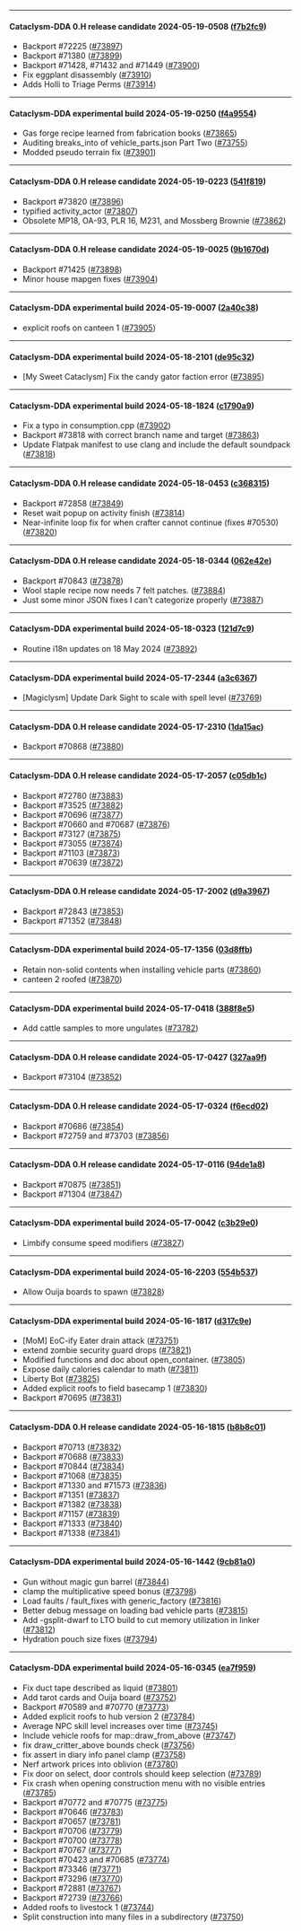 
---

#### Cataclysm-DDA 0.H release candidate 2024-05-19-0508 ([f7b2fc9](https://github.com/CleverRaven/Cataclysm-DDA/releases/tag/cdda-0.H-2024-05-19-0508))

* Backport #72225 ([#73897](https://github.com/CleverRaven/Cataclysm-DDA/pull/73897))
* Backport #71380 ([#73899](https://github.com/CleverRaven/Cataclysm-DDA/pull/73899))
* Backport #71428, #71432 and #71449 ([#73900](https://github.com/CleverRaven/Cataclysm-DDA/pull/73900))
* Fix eggplant disassembly ([#73910](https://github.com/CleverRaven/Cataclysm-DDA/pull/73910))
* Adds Holli to Triage Perms ([#73914](https://github.com/CleverRaven/Cataclysm-DDA/pull/73914))

---

#### Cataclysm-DDA experimental build 2024-05-19-0250 ([f4a9554](https://github.com/CleverRaven/Cataclysm-DDA/releases/tag/cdda-experimental-2024-05-19-0250))

* Gas forge recipe learned from fabrication books ([#73865](https://github.com/CleverRaven/Cataclysm-DDA/pull/73865))
* Auditing breaks_into of vehicle_parts.json Part Two ([#73755](https://github.com/CleverRaven/Cataclysm-DDA/pull/73755))
* Modded pseudo terrain fix ([#73901](https://github.com/CleverRaven/Cataclysm-DDA/pull/73901))

---

#### Cataclysm-DDA 0.H release candidate 2024-05-19-0223 ([541f819](https://github.com/CleverRaven/Cataclysm-DDA/releases/tag/cdda-0.H-2024-05-19-0223))

* Backport #73820 ([#73896](https://github.com/CleverRaven/Cataclysm-DDA/pull/73896))
* typified activity_actor ([#73807](https://github.com/CleverRaven/Cataclysm-DDA/pull/73807))
* Obsolete MP18, OA-93, PLR 16, M231, and Mossberg Brownie ([#73862](https://github.com/CleverRaven/Cataclysm-DDA/pull/73862))

---

#### Cataclysm-DDA 0.H release candidate 2024-05-19-0025 ([9b1670d](https://github.com/CleverRaven/Cataclysm-DDA/releases/tag/cdda-0.H-2024-05-19-0025))

* Backport #71425 ([#73898](https://github.com/CleverRaven/Cataclysm-DDA/pull/73898))
* Minor house mapgen fixes ([#73904](https://github.com/CleverRaven/Cataclysm-DDA/pull/73904))

---

#### Cataclysm-DDA experimental build 2024-05-19-0007 ([2a40c38](https://github.com/CleverRaven/Cataclysm-DDA/releases/tag/cdda-experimental-2024-05-19-0007))

* explicit roofs on canteen 1 ([#73905](https://github.com/CleverRaven/Cataclysm-DDA/pull/73905))

---

#### Cataclysm-DDA experimental build 2024-05-18-2101 ([de95c32](https://github.com/CleverRaven/Cataclysm-DDA/releases/tag/cdda-experimental-2024-05-18-2101))

* [My Sweet Cataclysm] Fix the candy gator faction error ([#73895](https://github.com/CleverRaven/Cataclysm-DDA/pull/73895))

---

#### Cataclysm-DDA experimental build 2024-05-18-1824 ([c1790a9](https://github.com/CleverRaven/Cataclysm-DDA/releases/tag/cdda-experimental-2024-05-18-1824))

* Fix a typo in consumption.cpp ([#73902](https://github.com/CleverRaven/Cataclysm-DDA/pull/73902))
* Backport #73818 with correct branch name and target ([#73863](https://github.com/CleverRaven/Cataclysm-DDA/pull/73863))
* Update Flatpak manifest to use clang and include the default soundpack ([#73818](https://github.com/CleverRaven/Cataclysm-DDA/pull/73818))

---

#### Cataclysm-DDA 0.H release candidate 2024-05-18-0453 ([c368315](https://github.com/CleverRaven/Cataclysm-DDA/releases/tag/cdda-0.H-2024-05-18-0453))

* Backport #72858 ([#73849](https://github.com/CleverRaven/Cataclysm-DDA/pull/73849))
* Reset wait popup on activity finish ([#73814](https://github.com/CleverRaven/Cataclysm-DDA/pull/73814))
* Near-infinite loop fix for when crafter cannot continue (fixes #70530) ([#73820](https://github.com/CleverRaven/Cataclysm-DDA/pull/73820))

---

#### Cataclysm-DDA 0.H release candidate 2024-05-18-0344 ([062e42e](https://github.com/CleverRaven/Cataclysm-DDA/releases/tag/cdda-0.H-2024-05-18-0344))

* Backport #70843 ([#73878](https://github.com/CleverRaven/Cataclysm-DDA/pull/73878))
* Wool staple recipe now needs 7 felt patches. ([#73884](https://github.com/CleverRaven/Cataclysm-DDA/pull/73884))
* Just some minor JSON fixes I can't categorize properly ([#73887](https://github.com/CleverRaven/Cataclysm-DDA/pull/73887))

---

#### Cataclysm-DDA experimental build 2024-05-18-0323 ([121d7c9](https://github.com/CleverRaven/Cataclysm-DDA/releases/tag/cdda-experimental-2024-05-18-0323))

* Routine i18n updates on 18 May 2024 ([#73892](https://github.com/CleverRaven/Cataclysm-DDA/pull/73892))

---

#### Cataclysm-DDA experimental build 2024-05-17-2344 ([a3c6367](https://github.com/CleverRaven/Cataclysm-DDA/releases/tag/cdda-experimental-2024-05-17-2344))

* [Magiclysm] Update Dark Sight to scale with spell level ([#73769](https://github.com/CleverRaven/Cataclysm-DDA/pull/73769))

---

#### Cataclysm-DDA 0.H release candidate 2024-05-17-2310 ([1da15ac](https://github.com/CleverRaven/Cataclysm-DDA/releases/tag/cdda-0.H-2024-05-17-2310))

* Backport #70868 ([#73880](https://github.com/CleverRaven/Cataclysm-DDA/pull/73880))

---

#### Cataclysm-DDA 0.H release candidate 2024-05-17-2057 ([c05db1c](https://github.com/CleverRaven/Cataclysm-DDA/releases/tag/cdda-0.H-2024-05-17-2057))

* Backport #72780 ([#73883](https://github.com/CleverRaven/Cataclysm-DDA/pull/73883))
* Backport #73525 ([#73882](https://github.com/CleverRaven/Cataclysm-DDA/pull/73882))
* Backport #70696 ([#73877](https://github.com/CleverRaven/Cataclysm-DDA/pull/73877))
* Backport #70660 and #70687 ([#73876](https://github.com/CleverRaven/Cataclysm-DDA/pull/73876))
* Backport #73127 ([#73875](https://github.com/CleverRaven/Cataclysm-DDA/pull/73875))
* Backport #73055 ([#73874](https://github.com/CleverRaven/Cataclysm-DDA/pull/73874))
* Backport #71103 ([#73873](https://github.com/CleverRaven/Cataclysm-DDA/pull/73873))
* Backport #70639 ([#73872](https://github.com/CleverRaven/Cataclysm-DDA/pull/73872))

---

#### Cataclysm-DDA 0.H release candidate 2024-05-17-2002 ([d9a3967](https://github.com/CleverRaven/Cataclysm-DDA/releases/tag/cdda-0.H-2024-05-17-2002))

* Backport #72843 ([#73853](https://github.com/CleverRaven/Cataclysm-DDA/pull/73853))
* Backport #71352 ([#73848](https://github.com/CleverRaven/Cataclysm-DDA/pull/73848))

---

#### Cataclysm-DDA experimental build 2024-05-17-1356 ([03d8ffb](https://github.com/CleverRaven/Cataclysm-DDA/releases/tag/cdda-experimental-2024-05-17-1356))

* Retain non-solid contents when installing vehicle parts ([#73860](https://github.com/CleverRaven/Cataclysm-DDA/pull/73860))
* canteen 2 roofed ([#73870](https://github.com/CleverRaven/Cataclysm-DDA/pull/73870))

---

#### Cataclysm-DDA experimental build 2024-05-17-0418 ([388f8e5](https://github.com/CleverRaven/Cataclysm-DDA/releases/tag/cdda-experimental-2024-05-17-0418))

* Add cattle samples to more ungulates ([#73782](https://github.com/CleverRaven/Cataclysm-DDA/pull/73782))

---

#### Cataclysm-DDA 0.H release candidate 2024-05-17-0427 ([327aa9f](https://github.com/CleverRaven/Cataclysm-DDA/releases/tag/cdda-0.H-2024-05-17-0427))

* Backport #73104 ([#73852](https://github.com/CleverRaven/Cataclysm-DDA/pull/73852))

---

#### Cataclysm-DDA 0.H release candidate 2024-05-17-0324 ([f6ecd02](https://github.com/CleverRaven/Cataclysm-DDA/releases/tag/cdda-0.H-2024-05-17-0324))

* Backport #70686 ([#73854](https://github.com/CleverRaven/Cataclysm-DDA/pull/73854))
* Backport #72759 and #73703 ([#73856](https://github.com/CleverRaven/Cataclysm-DDA/pull/73856))

---

#### Cataclysm-DDA 0.H release candidate 2024-05-17-0116 ([94de1a8](https://github.com/CleverRaven/Cataclysm-DDA/releases/tag/cdda-0.H-2024-05-17-0116))

* Backport #70875 ([#73851](https://github.com/CleverRaven/Cataclysm-DDA/pull/73851))
* Backport #71304 ([#73847](https://github.com/CleverRaven/Cataclysm-DDA/pull/73847))

---

#### Cataclysm-DDA experimental build 2024-05-17-0042 ([c3b29e0](https://github.com/CleverRaven/Cataclysm-DDA/releases/tag/cdda-experimental-2024-05-17-0042))

* Limbify consume speed modifiers ([#73827](https://github.com/CleverRaven/Cataclysm-DDA/pull/73827))

---

#### Cataclysm-DDA experimental build 2024-05-16-2203 ([554b537](https://github.com/CleverRaven/Cataclysm-DDA/releases/tag/cdda-experimental-2024-05-16-2203))

* Allow Ouija boards to spawn ([#73828](https://github.com/CleverRaven/Cataclysm-DDA/pull/73828))

---

#### Cataclysm-DDA experimental build 2024-05-16-1817 ([d317c9e](https://github.com/CleverRaven/Cataclysm-DDA/releases/tag/cdda-experimental-2024-05-16-1817))

* [MoM] EoC-ify Eater drain attack ([#73751](https://github.com/CleverRaven/Cataclysm-DDA/pull/73751))
* extend zombie security guard drops ([#73821](https://github.com/CleverRaven/Cataclysm-DDA/pull/73821))
* Modified functions and doc about open_container. ([#73805](https://github.com/CleverRaven/Cataclysm-DDA/pull/73805))
* Expose daily calories calendar to math ([#73811](https://github.com/CleverRaven/Cataclysm-DDA/pull/73811))
* Liberty Bot ([#73825](https://github.com/CleverRaven/Cataclysm-DDA/pull/73825))
* Added explicit roofs to field basecamp 1 ([#73830](https://github.com/CleverRaven/Cataclysm-DDA/pull/73830))
* Backport #70695 ([#73831](https://github.com/CleverRaven/Cataclysm-DDA/pull/73831))

---

#### Cataclysm-DDA 0.H release candidate 2024-05-16-1815 ([b8b8c01](https://github.com/CleverRaven/Cataclysm-DDA/releases/tag/cdda-0.H-2024-05-16-1815))

* Backport #70713 ([#73832](https://github.com/CleverRaven/Cataclysm-DDA/pull/73832))
* Backport #70688 ([#73833](https://github.com/CleverRaven/Cataclysm-DDA/pull/73833))
* Backport #70844 ([#73834](https://github.com/CleverRaven/Cataclysm-DDA/pull/73834))
* Backport #71068 ([#73835](https://github.com/CleverRaven/Cataclysm-DDA/pull/73835))
* Backport #71330 and #71573 ([#73836](https://github.com/CleverRaven/Cataclysm-DDA/pull/73836))
* Backport #71351 ([#73837](https://github.com/CleverRaven/Cataclysm-DDA/pull/73837))
* Backport #71382 ([#73838](https://github.com/CleverRaven/Cataclysm-DDA/pull/73838))
* Backport #71157 ([#73839](https://github.com/CleverRaven/Cataclysm-DDA/pull/73839))
* Backport #71333 ([#73840](https://github.com/CleverRaven/Cataclysm-DDA/pull/73840))
* Backport #71338 ([#73841](https://github.com/CleverRaven/Cataclysm-DDA/pull/73841))

---

#### Cataclysm-DDA experimental build 2024-05-16-1442 ([9cb81a0](https://github.com/CleverRaven/Cataclysm-DDA/releases/tag/cdda-experimental-2024-05-16-1442))

* Gun without magic gun barrel ([#73844](https://github.com/CleverRaven/Cataclysm-DDA/pull/73844))
* clamp the multiplicative speed bonus ([#73798](https://github.com/CleverRaven/Cataclysm-DDA/pull/73798))
* Load faults / fault_fixes with generic_factory ([#73816](https://github.com/CleverRaven/Cataclysm-DDA/pull/73816))
* Better debug message on loading bad vehicle parts ([#73815](https://github.com/CleverRaven/Cataclysm-DDA/pull/73815))
* Add -gsplit-dwarf to LTO build to cut memory utilization in linker ([#73812](https://github.com/CleverRaven/Cataclysm-DDA/pull/73812))
* Hydration pouch size fixes ([#73794](https://github.com/CleverRaven/Cataclysm-DDA/pull/73794))

---

#### Cataclysm-DDA experimental build 2024-05-16-0345 ([ea7f959](https://github.com/CleverRaven/Cataclysm-DDA/releases/tag/cdda-experimental-2024-05-16-0345))

* Fix duct tape described as liquid ([#73801](https://github.com/CleverRaven/Cataclysm-DDA/pull/73801))
* Add tarot cards and Ouija board ([#73752](https://github.com/CleverRaven/Cataclysm-DDA/pull/73752))
* Backport #70589 and #70770 ([#73773](https://github.com/CleverRaven/Cataclysm-DDA/pull/73773))
* Added explicit roofs to hub version 2 ([#73784](https://github.com/CleverRaven/Cataclysm-DDA/pull/73784))
* Average NPC skill level increases over time ([#73745](https://github.com/CleverRaven/Cataclysm-DDA/pull/73745))
* Include vehicle roofs for map::draw_from_above ([#73747](https://github.com/CleverRaven/Cataclysm-DDA/pull/73747))
* fix draw_critter_above bounds check ([#73756](https://github.com/CleverRaven/Cataclysm-DDA/pull/73756))
* fix assert in diary info panel clamp ([#73758](https://github.com/CleverRaven/Cataclysm-DDA/pull/73758))
* Nerf artwork prices into oblivion ([#73780](https://github.com/CleverRaven/Cataclysm-DDA/pull/73780))
* Fix door on select, door controls should keep selection ([#73789](https://github.com/CleverRaven/Cataclysm-DDA/pull/73789))
* Fix crash when opening construction menu with no visible entries ([#73785](https://github.com/CleverRaven/Cataclysm-DDA/pull/73785))
* Backport #70772 and #70775 ([#73775](https://github.com/CleverRaven/Cataclysm-DDA/pull/73775))
* Backport #70646 ([#73783](https://github.com/CleverRaven/Cataclysm-DDA/pull/73783))
* Backport #70657 ([#73781](https://github.com/CleverRaven/Cataclysm-DDA/pull/73781))
* Backport #70706 ([#73779](https://github.com/CleverRaven/Cataclysm-DDA/pull/73779))
* Backport #70700 ([#73778](https://github.com/CleverRaven/Cataclysm-DDA/pull/73778))
* Backport #70767 ([#73777](https://github.com/CleverRaven/Cataclysm-DDA/pull/73777))
* Backport #70423 and #70685 ([#73774](https://github.com/CleverRaven/Cataclysm-DDA/pull/73774))
* Backport #73346 ([#73771](https://github.com/CleverRaven/Cataclysm-DDA/pull/73771))
* Backport #73296 ([#73770](https://github.com/CleverRaven/Cataclysm-DDA/pull/73770))
* Backport #72881 ([#73767](https://github.com/CleverRaven/Cataclysm-DDA/pull/73767))
* Backport #72739 ([#73766](https://github.com/CleverRaven/Cataclysm-DDA/pull/73766))
* Added roofs to livestock 1 ([#73744](https://github.com/CleverRaven/Cataclysm-DDA/pull/73744))
* Split construction into many files in a subdirectory ([#73750](https://github.com/CleverRaven/Cataclysm-DDA/pull/73750))
